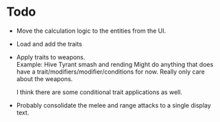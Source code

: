 # Todo

* Move the calculation logic to the entities from the UI.

* Load and add the traits
* Apply traits to weapons.  
	Example:  Hive Tyrant smash and rending
	Might do anything that does have a trait/modifiers/modifier/conditions for now.  Really only care about the weapons.

	I think there are some conditional trait applications as well.

* Probably consolidate the melee and range attacks to a single display text.
